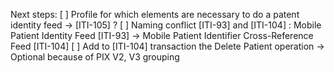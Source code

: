 Next steps:
[ ] Profile for which elements are necessary to do a patent identity feed -> [ITI-105] ?
[ ] Naming conflict [ITI-93] and [ITI-104] : Mobile Patient Identity Feed [ITI-93] -> Mobile Patient Identifier Cross-Reference Feed [ITI-104]
[ ] Add to [ITI-104] transaction the Delete Patient operation -> Optional because of PIX V2, V3 grouping